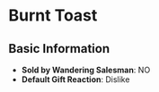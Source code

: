 # Burnt Toast

## Basic Information

- **Sold by Wandering Salesman**: NO
- **Default Gift Reaction**: Dislike